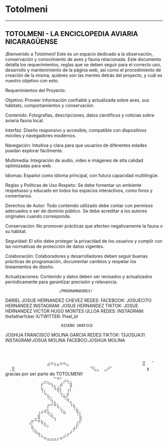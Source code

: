 # Totolmeni
------------------------------------------------
TOTOLMENI - LA ENCICLOPEDIA AVIARIA NICARAGÜENSE
------------------------------------------------


¡Bienvenido a Totolmeni! Este es un espacio dedicado a la observación, conservación y conocimiento de aves y fauna relacionada. Este documento detalla los requerimientos, reglas que se deben seguir para el correcto uso, desarrollo y mantenimiento de la página web, así como el procedimiento de creación de la misma, quiénes son las mentes detrás del proyecto, y cuál es nuestro objetivo con esto.



Requerimientos del Proyecto:


Objetivo: Proveer información confiable y actualizada sobre aves, sus hábitats, comportamientos y conservación.

Contenido: Fotografías, descripciones, datos científicos y noticias sobre aviaria fauna local.

Interfaz: Diseño responsivo y accesible, compatible con dispositivos móviles y navegadores modernos.

Navegación: Intuitiva y clara para que usuarios de diferentes edades puedan explorar fácilmente.

Multimedia: Integración de audio, video e imágenes de alta calidad optimizadas para web.

Idiomas: Español como idioma principal, con futura capacidad multilingüe.

Reglas y Políticas de Uso
Respeto: Se debe fomentar un ambiente respetuoso y educado en todos los espacios interactivos, como foros y comentarios.

Derechos de Autor: Todo contenido utilizado debe contar con permisos adecuados o ser de dominio público. Se debe acreditar a los autores originales cuando corresponda.

Conservación: No promover prácticas que afecten negativamente la fauna o su hábitat.

Seguridad: El sitio debe proteger la privacidad de los usuarios y cumplir con las normativas de protección de datos vigentes.

Colaboración: Colaboradores y desarrolladores deben seguir buenas prácticas de programación, documentar cambios y respetar los lineamientos de diseño.

Actualizaciones: Contenido y datos deben ser revisados y actualizados periódicamente para garantizar precisión y relevancia.
                                 
     

                            ¡PROGRAMADORES!

DARIEL JOSUE HERNANDEZ CHEVEZ             REDES: FACEBOOK: JOSUECITO HERNANDEZ    INSTAGRAM: JOSUE HERNANDEZ         TIKTOK: JOSUE HERNANDEZ
VICTOR HUGO MONTES ULLOA                  REDES: INSTAGRAM: thefatherfcker        X/TWITTER: Pixel_bl

                             DISEÑO GRÁFICO

JOSHUA FRANCISCO MOLINA GARCIA            REDES:TIKTOK: 13JOSUA31                  INSTAGRAM:JOSUA MOLINA            FACEBOO:JOSHUA MOLINA





                                                                                             ⠀⠀⠀⠀⠀⠀⠀⠀⠀⠀⠀⠀⠀⠀⠀⠀⠀⠀⠀⠀⠀⠀⠀⠀⠀⠀⠀⠀⠀⠀
⠀⠀⠀⠀⠀⠀⠀⠀⠀⠀⠀⠀⠀⣴⠶⢦⣤⠶⠶⣄⠀⠀⠀⠀⠀⠀⠀⠀⠀⠀
⠀⠀⠀⠀⠀⠀⠀⠀⠀⠀⠀⠀ ⣿⠀⠀⠁⠀ ⠀⢀⣿⠀⠀⠀⠀⠀⠀⠀⠀⠀⠀
⠀⠀⠀⠀⠀⠀⠀⠀⠀⠀⠀⠀⠀⠙⢧⣄⠀  ⣠⠞⠁⠀⠀⠀⠀⠀⠀⠀⠀⠀⠀   y gracias por ser parte de TOTOLMENI!
⠀⠀⠀⠀⠀⠀⠀⠀⠀⠀⠀⠀⣀⡀⠀⠉⠛⠃⣠⣄⡀⠀⠀⠀⠀⠀⠀⠀⠀⠀
⠀⠀⠀⠀⠀⠀⠀⠀⠀⠀⠀⡞⠉⠙⢳⣄⢀⡾⠁⠈⣿⠀⠀⠀⠀⠀⠀⠀⠀⠀
⠀⠀⠀⠀⠀⠀⠀⠀⠀⠀⠀⢻⡄⠀⠀⠙⢿⡇⠀⢰⠇⠀⠀⠀⠀⠀⠀⠀⠀⠀
⠀⠀⠀⠀⠀⠀⠀⠀⠀⠀⠀⠀⠙⣦⡀⠀⠀⠹⣦⡟⠀⠀⠀⠀⠀⠀⠀⠀⠀⠀
⠀⠀⠀⠀⠀⠀⠀⠀⠀⠀⠀⠀⠀⠈⢳⣄⠀⠀⠈⠻⣄⠀⠀⠀⠀⠀⠀⠀⠀⠀
⠀⠀⠀⠀⠀⠀⠀⠀⠀⠀⠀⠀⠀⡞⠋⠛⢧⡀⠀⠀⠘⢷⡀⠀⠀⠀⠀⠀⠀⠀
⠀⠀⠀⠀⠀⠀⠀⠀⠀⠀⢠⡴⠾⣧⡀⠀⠀⠹⣦⠀⠀⠈⢿⡄⠀⠀⠀⠀⠀⠀
⠀⠀⠀⠀⠀⠀⠀⠀⠀⣀⣿⠀⠀⠈⠻⣄⠀⠀⠀⠀⠀⠀⠈⣷⠀⠀⠀⠀⠀⠀
⠀⠀⠀⠀⠀⠀⠀⢠⡟⠉⠛⢷⣄⠀⠀⠈⠀⠀⠀⠀⠀⠀⣰⠏⠀⠀⠀⠀⠀⠀
⠀⠀⠀⠀⠀⠀⠀⠀⢷⡀⠀⠀⠉⠃⠀⠀⠀⠀⠀⠀⠀⣴⠏⠀⠀⠀⠀⠀⠀⠀
⠀⠀⠀⠀⠀⠀⠀⠀⠈⠻⣦⡀⠀⠀⠀⠀⠀⠀⢀⣠⠞⠁⠀⠀⠀⠀⠀⠀⠀⠀
⠀⠀⠀⠀⠀⠀⠀⠀⠀⠀⠈⠙⠶⣤⣤⣤⡤⠶⠋⠁⠀⠀⠀⠀⠀⠀⠀⠀⠀⠀
       ⠀⠀⠀⠀⠀⠀⠀
